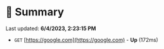 # 📖 Summary
Last updated: **6/4/2023, 2:23:15 PM**

- `GET` [https://google.com](https://google.com) - **Up** (172ms)
